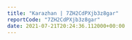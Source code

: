```yaml
---
title: "Karazhan | 7ZH2CdPXjb3z8gar"
reportCode: "7ZH2CdPXjb3z8gar"
date: 2021-07-21T20:24:36.112000+00:00
---
```

